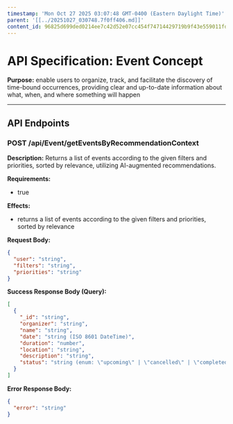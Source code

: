 ```yaml
---
timestamp: 'Mon Oct 27 2025 03:07:48 GMT-0400 (Eastern Daylight Time)'
parent: '[[../20251027_030748.7f0ff406.md]]'
content_id: 96825d699ded0214ee7c42d52e07cc454f74714429719b9f43e559011fd42469
---
```


# API Specification: Event Concept

**Purpose:** enable users to organize, track, and facilitate the discovery of time-bound occurrences, providing clear and up-to-date information about what, when, and where something will happen

***

## API Endpoints

### POST /api/Event/getEventsByRecommendationContext

**Description:** Returns a list of events according to the given filters and priorities, sorted by relevance, utilizing AI-augmented recommendations.

**Requirements:**

* true

**Effects:**

* returns a list of events according to the given filters and priorities, sorted by relevance

**Request Body:**

```json
{
  "user": "string",
  "filters": "string",
  "priorities": "string"
}
```

**Success Response Body (Query):**

```json
[
  {
    "_id": "string",
    "organizer": "string",
    "name": "string",
    "date": "string (ISO 8601 DateTime)",
    "duration": "number",
    "location": "string",
    "description": "string",
    "status": "string (enum: \"upcoming\" | \"cancelled\" | \"completed\")"
  }
]
```

**Error Response Body:**

```json
{
  "error": "string"
}
```
